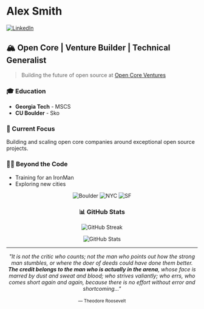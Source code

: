 # Alex Smith

<div align="left">
  
  [![LinkedIn](https://img.shields.io/badge/LinkedIn-Alex%20Smith-0A66C2?style=flat-square&logo=linkedin)](https://www.linkedin.com/in/alex-james-smith/)
  
</div>

## 🏔️ Open Core | Venture Builder | Technical Generalist

> Building the future of open source at [Open Core Ventures](https://opencoreventures.com)

### 🎓 Education
- **Georgia Tech** - MSCS
- **CU Boulder** - Sko

### 💼 Current Focus
Building and scaling open core companies around exceptional open source projects. 

### 🏃‍♂️ Beyond the Code
- Training for an IronMan
- Exploring new cities

<div align="center">
  
  ![Boulder](https://img.shields.io/badge/Boulder-1F2937?style=for-the-badge&logo=mapbox&logoColor=white)
  ![NYC](https://img.shields.io/badge/New%20York-1F2937?style=for-the-badge&logo=mapbox&logoColor=white)
  ![SF](https://img.shields.io/badge/San%20Francisco-1F2937?style=for-the-badge&logo=mapbox&logoColor=white)
  
</div>

<div align="center">
  
  ### 📊 GitHub Stats
  
  ![GitHub Streak](https://github-readme-streak-stats.herokuapp.com/?user=Ajsmith1435&theme=dark&hide_border=true)
  
  ![GitHub Stats](https://github-readme-stats.vercel.app/api/top-langs/?username=Ajsmith1435&layout=compact&theme=dark&hide_border=true)
  
</div>

---
<div align="center">
  
  *"It is not the critic who counts; not the man who points out how the strong man stumbles, or where the doer of deeds could have done them better. **The credit belongs to the man who is actually in the arena**, whose face is marred by dust and sweat and blood; who strives valiantly; who errs, who comes short again and again, because there is no effort without error and shortcoming..."*  
  <br>
  <sub>— Theodore Roosevelt</sub>
  
</div> 